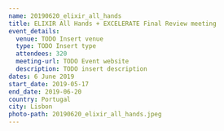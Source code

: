 ```yaml
---
name: 20190620_elixir_all_hands
title: ELIXIR All Hands + EXCELERATE Final Review meeting
event_details: 
  venue: TODO Insert venue
  type: TODO Insert type
  attendees: 320
  meeting-url: TODO Event website
  description: TODO insert description  
dates: 6 June 2019
start_date: 2019-05-17
end_date: 2019-06-20
country: Portugal
city: Lisbon
photo-path: 20190620_elixir_all_hands.jpeg
---
```


